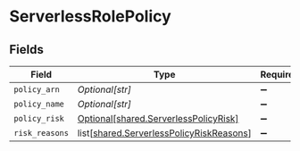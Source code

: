 # ServerlessRolePolicy


## Fields

| Field                                                                                              | Type                                                                                               | Required                                                                                           | Description                                                                                        |
| -------------------------------------------------------------------------------------------------- | -------------------------------------------------------------------------------------------------- | -------------------------------------------------------------------------------------------------- | -------------------------------------------------------------------------------------------------- |
| `policy_arn`                                                                                       | *Optional[str]*                                                                                    | :heavy_minus_sign:                                                                                 | N/A                                                                                                |
| `policy_name`                                                                                      | *Optional[str]*                                                                                    | :heavy_minus_sign:                                                                                 | N/A                                                                                                |
| `policy_risk`                                                                                      | [Optional[shared.ServerlessPolicyRisk]](undefined/models/shared/serverlesspolicyrisk.md)           | :heavy_minus_sign:                                                                                 | N/A                                                                                                |
| `risk_reasons`                                                                                     | list[[shared.ServerlessPolicyRiskReasons](undefined/models/shared/serverlesspolicyriskreasons.md)] | :heavy_minus_sign:                                                                                 | N/A                                                                                                |